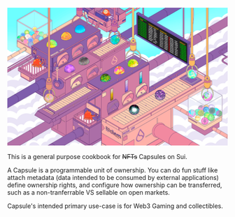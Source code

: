 ![Move_VM](./static/move_vm_factory.png 'Sui Move Factory')

This is a general purpose cookbook for ~~NFTs~~ Capsules on Sui.

A Capsule is a programmable unit of ownership. You can do fun stuff like attach metadata (data intended to be consumed by external applications) define ownership rights, and configure how ownership can be transferred, such as a non-tranferrable VS sellable on open markets.

Capsule's intended primary use-case is for Web3 Gaming and collectibles.
